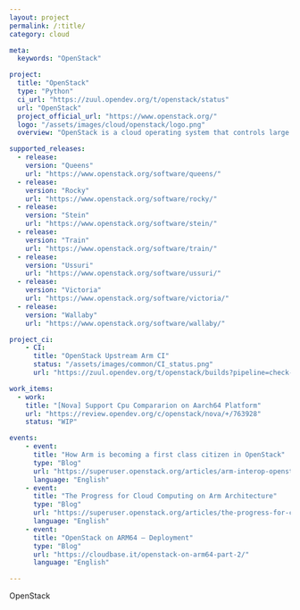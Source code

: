 ```yaml
---
layout: project
permalink: /:title/
category: cloud

meta:
  keywords: "OpenStack"

project:
  title: "OpenStack"
  type: "Python"
  ci_url: "https://zuul.opendev.org/t/openstack/status"
  url: "OpenStack"
  project_official_url: "https://www.openstack.org/"
  logo: "/assets/images/cloud/openstack/logo.png"
  overview: "OpenStack is a cloud operating system that controls large pools of compute, storage, and networking resources throughout a datacenter, all managed and provisioned through APIs with common authentication mechanisms. Beyond standard infrastructure-as-a-service functionality, additional components provide orchestration, fault management and service management amongst other services to ensure high availability of user applications."

supported_releases:
  - release:
    version: "Queens"
    url: "https://www.openstack.org/software/queens/"
  - release:
    version: "Rocky"
    url: "https://www.openstack.org/software/rocky/"
  - release:
    version: "Stein"
    url: "https://www.openstack.org/software/stein/"
  - release:
    version: "Train"
    url: "https://www.openstack.org/software/train/"
  - release:
    version: "Ussuri"
    url: "https://www.openstack.org/software/ussuri/"
  - release:
    version: "Victoria"
    url: "https://www.openstack.org/software/victoria/"
  - release:
    version: "Wallaby"
    url: "https://www.openstack.org/software/wallaby/"

project_ci:
    - CI:
      title: "OpenStack Upstream Arm CI"
      status: "/assets/images/common/CI_status.png"
      url: "https://zuul.opendev.org/t/openstack/builds?pipeline=check-arm64"

work_items:
  - work:
    title: "[Nova] Support Cpu Compararion on Aarch64 Platform"
    url: "https://review.opendev.org/c/openstack/nova/+/763928"
    status: "WIP"

events:
    - event:
      title: "How Arm is becoming a first class citizen in OpenStack"
      type: "Blog"
      url: "https://superuser.openstack.org/articles/arm-interop-openstack/"
      language: "English"
    - event:
      title: "The Progress for Cloud Computing on Arm Architecture"
      type: "Blog"
      url: "https://superuser.openstack.org/articles/the-progress-for-cloud-computing-on-arm-architecture/"
      language: "English"
    - event:
      title: "OpenStack on ARM64 – Deployment"
      type: "Blog"
      url: "https://cloudbase.it/openstack-on-arm64-part-2/"
      language: "English"

---
```

<p>OpenStack</p>
